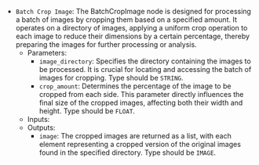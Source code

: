 - `Batch Crop Image`: The BatchCropImage node is designed for processing a batch of images by cropping them based on a specified amount. It operates on a directory of images, applying a uniform crop operation to each image to reduce their dimensions by a certain percentage, thereby preparing the images for further processing or analysis.
    - Parameters:
        - `image_directory`: Specifies the directory containing the images to be processed. It is crucial for locating and accessing the batch of images for cropping. Type should be `STRING`.
        - `crop_amount`: Determines the percentage of the image to be cropped from each side. This parameter directly influences the final size of the cropped images, affecting both their width and height. Type should be `FLOAT`.
    - Inputs:
    - Outputs:
        - `image`: The cropped images are returned as a list, with each element representing a cropped version of the original images found in the specified directory. Type should be `IMAGE`.
